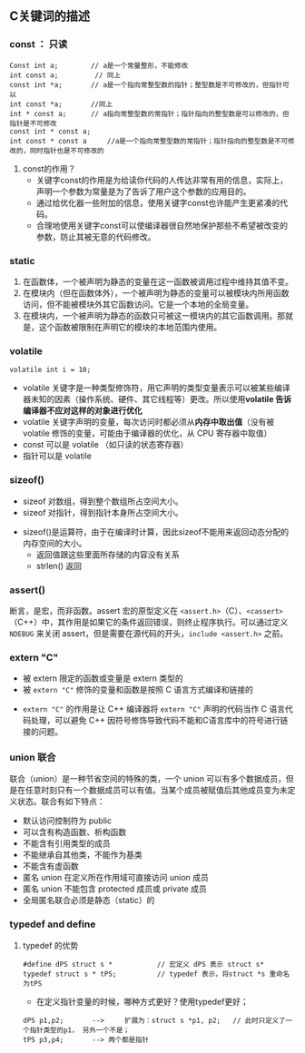 ## C关键词的描述

### const  ： 只读

```
Const int a; 		// a是一个常量整形，不能修改
int const a;		 // 同上
const int *a; 		// a是一个指向常整型数的指针；整型数是不可修改的，但指针可以
int	const *a;		//同上
int * const a; 		// a指向常整型数的常指针；指针指向的整型数是可以修改的，但指针是不可修改
const int * const a; 
int const * const a  	//a是一个指向常整型数的常指针；指针指向的整型数是不可修改的，同时指针也是不可修改的
```

1. const的作用？
   + 关键字const的作用是为给读你代码的人传达非常有用的信息，实际上，声明一个参数为常量是为了告诉了用户这个参数的应用目的。
   + 通过给优化器一些附加的信息，使用关键字const也许能产生更紧凑的代码。 
   + 合理地使用关键字const可以使编译器很自然地保护那些不希望被改变的参数，防止其被无意的代码修改。

### static

1.  在函数体，一个被声明为静态的变量在这一函数被调用过程中维持其值不变。 
2.  在模块内（但在函数体外），一个被声明为静态的变量可以被模块内所用函数访问，但不能被模块外其它函数访问。它是一个本地的全局变量。 
3. 在模块内，一个被声明为静态的函数只可被这一模块内的其它函数调用。那就是，这个函数被限制在声明它的模块的本地范围内使用。 
   

### volatile

```
volatile int i = 10; 
```

- volatile 关键字是一种类型修饰符，用它声明的类型变量表示可以被某些编译器未知的因素（操作系统、硬件、其它线程等）更改。所以使用**volatile 告诉编译器不应对这样的对象进行优化**
- volatile 关键字声明的变量，每次访问时都必须从**内存中取出值**（没有被 volatile 修饰的变量，可能由于编译器的优化，从 CPU 寄存器中取值）
- const 可以是 volatile （如只读的状态寄存器）
- 指针可以是 volatile

### sizeof()

- sizeof 对数组，得到整个数组所占空间大小。
- sizeof 对指针，得到指针本身所占空间大小。

+ sizeof()是运算符，由于在编译时计算，因此sizeof不能用来返回动态分配的内存空间的大小。
  + 返回值跟这些里面所存储的内容没有关系
  + strlen() 返回

### assert()

断言，是宏，而非函数。assert 宏的原型定义在 `<assert.h>`（C）、`<cassert>`（C++）中，其作用是如果它的条件返回错误，则终止程序执行。可以通过定义 `NDEBUG` 来关闭 assert，但是需要在源代码的开头，`include <assert.h>` 之前。

### extern "C"

- 被 extern 限定的函数或变量是 extern 类型的
- 被 `extern "C"` 修饰的变量和函数是按照 C 语言方式编译和链接的

+ `extern "C"` 的作用是让 C++ 编译器将 `extern "C"` 声明的代码当作 C 语言代码处理，可以避免 C++ 因符号修饰导致代码不能和C语言库中的符号进行链接的问题。

### union 联合

联合（union）是一种节省空间的特殊的类，一个 union 可以有多个数据成员，但是在任意时刻只有一个数据成员可以有值。当某个成员被赋值后其他成员变为未定义状态。联合有如下特点：

- 默认访问控制符为 public
- 可以含有构造函数、析构函数
- 不能含有引用类型的成员
- 不能继承自其他类，不能作为基类
- 不能含有虚函数
- 匿名 union 在定义所在作用域可直接访问 union 成员
- 匿名 union 不能包含 protected 成员或 private 成员
- 全局匿名联合必须是静态（static）的

### typedef and define

1. typedef 的优势

   ```
   #define dPS struct s * 			// 宏定义 dPS 表示 struct s*
   typedef struct s * tPS;			// typedef 表示，将struct *s 重命名为tPS
   ```

   + 在定义指针变量的时候，哪种方式更好？使用typedef更好；

   ```
   dPS p1,p2;		-->		扩展为：struct s *p1, p2;  	// 此时只定义了一个指针类型的p1， 另外一个不是；
   tPS p3,p4;		--> 两个都是指针
   ```


